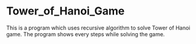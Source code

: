 # Tower_of_Hanoi_Game
This is a program which uses recursive algorithm to solve Tower of Hanoi game. The program shows every steps while solving the game.
